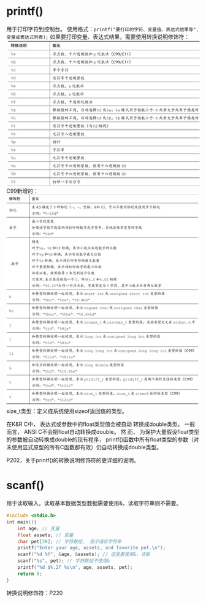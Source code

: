 # printf()

用于打印字符到控制台。
使用格式：`printf("要打印的字符、变量值、表达式结果等",变量或表达式列表);`
如果要打印变量、表达式结果，需要使用转换说明修饰符：
![](../files/2.转换说明修饰符2.png)
C99新增的：
![](../files/2.转换说明修饰符.png)
size_t类型：定义成系统使用sizeof返回值的类型。

在K&R C中， 表达式或参数中的float类型值会被自动  转换成double类型。 一般而言， ANSI C不会把float自动转换成double。 然 而， 为保护大量假设float类型的参数被自动转换成double的现有程序，  printf()函数中所有float类型的参数（对未使用显式原型的所有C函数都有效）仍自动转换成double类型。

P202，关于printf()的转换说明修饰符的更详细的说明。




# scanf()

用于读取输入。读取基本数据类型数据需要使用&，读取字符串则不需要。
```c
#include <stdio.h>
int main(){
    int age; // 变量
    float assets; // 变量
    char pet[30]; // 字符数组， 用于储存字符串
    printf("Enter your age, assets, and favorite pet.\n");
    scanf("%d %f", &age, &assets); // 这里要使用&，读取
    scanf("%s", pet); // 字符数组不使用&
    printf("%d $%.2f %s\n", age, assets, pet);
    return 0;
}
```
转换说明修饰符：P220